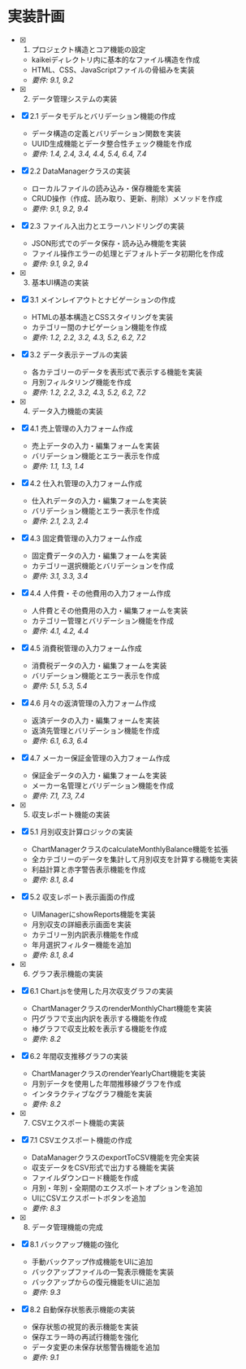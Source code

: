 # 実装計画

- [x] 1. プロジェクト構造とコア機能の設定
  - kaikeiディレクトリ内に基本的なファイル構造を作成
  - HTML、CSS、JavaScriptファイルの骨組みを実装
  - _要件: 9.1, 9.2_

- [x] 2. データ管理システムの実装

- [x] 2.1 データモデルとバリデーション機能の作成
  - データ構造の定義とバリデーション関数を実装
  - UUID生成機能とデータ整合性チェック機能を作成
  - _要件: 1.4, 2.4, 3.4, 4.4, 5.4, 6.4, 7.4_

- [x] 2.2 DataManagerクラスの実装
  - ローカルファイルの読み込み・保存機能を実装
  - CRUD操作（作成、読み取り、更新、削除）メソッドを作成
  - _要件: 9.1, 9.2, 9.4_

- [x] 2.3 ファイル入出力とエラーハンドリングの実装
  - JSON形式でのデータ保存・読み込み機能を実装
  - ファイル操作エラーの処理とデフォルトデータ初期化を作成
  - _要件: 9.1, 9.2, 9.4_

- [x] 3. 基本UI構造の実装

- [x] 3.1 メインレイアウトとナビゲーションの作成
  - HTMLの基本構造とCSSスタイリングを実装
  - カテゴリー間のナビゲーション機能を作成
  - _要件: 1.2, 2.2, 3.2, 4.3, 5.2, 6.2, 7.2_

- [x] 3.2 データ表示テーブルの実装
  - 各カテゴリーのデータを表形式で表示する機能を実装
  - 月別フィルタリング機能を作成
  - _要件: 1.2, 2.2, 3.2, 4.3, 5.2, 6.2, 7.2_

- [x] 4. データ入力機能の実装

- [x] 4.1 売上管理の入力フォーム作成
  - 売上データの入力・編集フォームを実装
  - バリデーション機能とエラー表示を作成
  - _要件: 1.1, 1.3, 1.4_

- [x] 4.2 仕入れ管理の入力フォーム作成
  - 仕入れデータの入力・編集フォームを実装
  - バリデーション機能とエラー表示を作成
  - _要件: 2.1, 2.3, 2.4_

- [x] 4.3 固定費管理の入力フォーム作成
  - 固定費データの入力・編集フォームを実装
  - カテゴリー選択機能とバリデーションを作成
  - _要件: 3.1, 3.3, 3.4_

- [x] 4.4 人件費・その他費用の入力フォーム作成
  - 人件費とその他費用の入力・編集フォームを実装
  - カテゴリー管理とバリデーション機能を作成
  - _要件: 4.1, 4.2, 4.4_

- [x] 4.5 消費税管理の入力フォーム作成
  - 消費税データの入力・編集フォームを実装
  - バリデーション機能とエラー表示を作成
  - _要件: 5.1, 5.3, 5.4_

- [x] 4.6 月々の返済管理の入力フォーム作成
  - 返済データの入力・編集フォームを実装
  - 返済先管理とバリデーション機能を作成
  - _要件: 6.1, 6.3, 6.4_

- [x] 4.7 メーカー保証金管理の入力フォーム作成
  - 保証金データの入力・編集フォームを実装
  - メーカー名管理とバリデーション機能を作成
  - _要件: 7.1, 7.3, 7.4_

- [x] 5. 収支レポート機能の実装

- [x] 5.1 月別収支計算ロジックの実装
  - ChartManagerクラスのcalculateMonthlyBalance機能を拡張
  - 全カテゴリーのデータを集計して月別収支を計算する機能を実装
  - 利益計算と赤字警告表示機能を作成
  - _要件: 8.1, 8.4_

- [x] 5.2 収支レポート表示画面の作成
  - UIManagerにshowReports機能を実装
  - 月別収支の詳細表示画面を実装
  - カテゴリー別内訳表示機能を作成
  - 年月選択フィルター機能を追加
  - _要件: 8.1, 8.4_

- [x] 6. グラフ表示機能の実装

- [x] 6.1 Chart.jsを使用した月次収支グラフの実装
  - ChartManagerクラスのrenderMonthlyChart機能を実装
  - 円グラフで支出内訳を表示する機能を作成
  - 棒グラフで収支比較を表示する機能を作成
  - _要件: 8.2_

- [x] 6.2 年間収支推移グラフの実装
  - ChartManagerクラスのrenderYearlyChart機能を実装
  - 月別データを使用した年間推移線グラフを作成
  - インタラクティブなグラフ機能を実装
  - _要件: 8.2_

- [x] 7. CSVエクスポート機能の実装





- [x] 7.1 CSVエクスポート機能の作成


  - DataManagerクラスのexportToCSV機能を完全実装
  - 収支データをCSV形式で出力する機能を実装
  - ファイルダウンロード機能を作成
  - 月別・年別・全期間のエクスポートオプションを追加
  - UIにCSVエクスポートボタンを追加
  - _要件: 8.3_

- [x] 8. データ管理機能の完成

- [x] 8.1 バックアップ機能の強化
  - 手動バックアップ作成機能をUIに追加
  - バックアップファイルの一覧表示機能を実装
  - バックアップからの復元機能をUIに追加
  - _要件: 9.3_

- [x] 8.2 自動保存状態表示機能の実装
  - 保存状態の視覚的表示機能を実装
  - 保存エラー時の再試行機能を強化
  - データ変更の未保存状態警告機能を追加
  - _要件: 9.1_